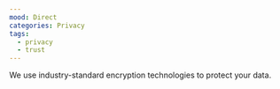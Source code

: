 ```yaml
---
mood: Direct
categories: Privacy
tags:
  - privacy
  - trust
---
```

We use industry-standard encryption technologies to protect your data.